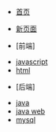 <!-- docs/_sidebar.md-->

* [首页](README)

* [新页面](guide)

* [前端]
 - [javascript](front/javascript/)
 - [html](front/html/)

* [后端]
- [java](back/java/)
- [java web](back/java%20web/)
- [mysql](back/mysql/)